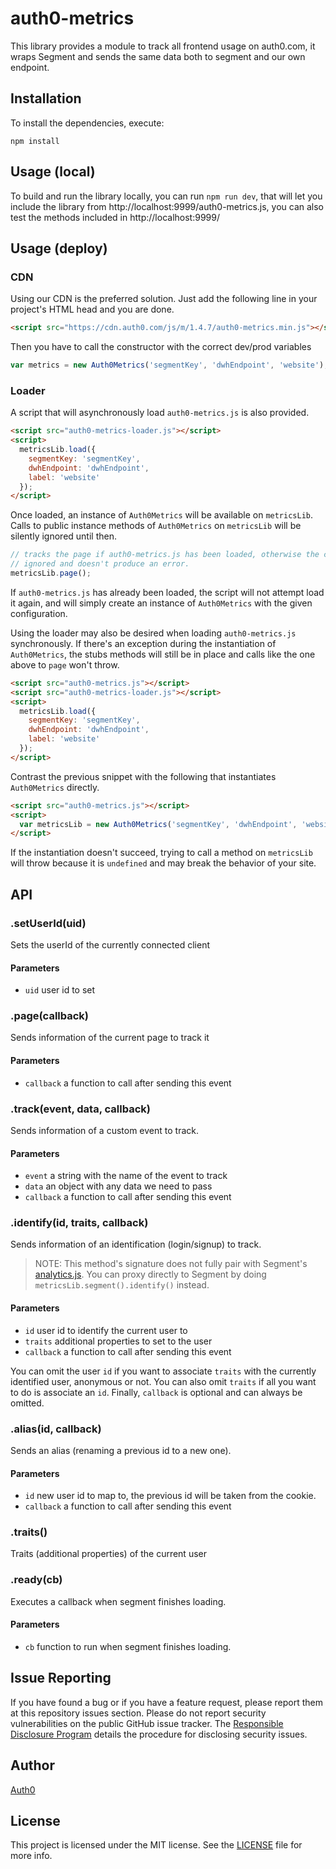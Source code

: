 # auth0-metrics

This library provides a module to track all frontend usage on auth0.com, it wraps Segment and sends the same data both to segment and our own endpoint.

## Installation

To install the dependencies, execute:

`npm install`



## Usage (local)
To build and run the library locally, you can run
`npm run dev`, that will let you include the library from http://localhost:9999/auth0-metrics.js, you can also test the methods included in http://localhost:9999/

## Usage (deploy)

### CDN

Using our CDN is the preferred solution. Just add the following line in your project's HTML head and you are done.

```html
<script src="https://cdn.auth0.com/js/m/1.4.7/auth0-metrics.min.js"></script>
```

Then you have to call the constructor with the correct dev/prod variables

```javascript
var metrics = new Auth0Metrics('segmentKey', 'dwhEndpoint', 'website');
```

### Loader

A script that will asynchronously load `auth0-metrics.js` is also provided.

```html
<script src="auth0-metrics-loader.js"></script>
<script>
  metricsLib.load({
    segmentKey: 'segmentKey',
    dwhEndpoint: 'dwhEndpoint',
    label: 'website'
  });
</script>
```

Once loaded, an instance of `Auth0Metrics` will be available on `metricsLib`. Calls to public instance methods of `Auth0Metrics` on `metricsLib` will be silently ignored until then.

```js
// tracks the page if auth0-metrics.js has been loaded, otherwise the call is
// ignored and doesn't produce an error.
metricsLib.page();
```

If `auth0-metrics.js` has already been loaded, the script will not attempt load it again, and will simply create an instance of `Auth0Metrics` with the given configuration.

Using the loader may also be desired when loading `auth0-metrics.js` synchronously. If there's an exception during the instantiation of `Auth0Metrics`, the stubs methods will still be in place and calls like the one above to `page` won't throw.

```html
<script src="auth0-metrics.js"></script>
<script src="auth0-metrics-loader.js"></script>
<script>
  metricsLib.load({
    segmentKey: 'segmentKey',
    dwhEndpoint: 'dwhEndpoint',
    label: 'website'
  });
</script>
```

Contrast the previous snippet with the following that instantiates `Auth0Metrics` directly.

```html
<script src="auth0-metrics.js"></script>
<script>
  var metricsLib = new Auth0Metrics('segmentKey', 'dwhEndpoint', 'website');
</script>
```

If the instantiation doesn't succeed, trying to call a method on `metricsLib` will throw because it is `undefined` and may break the behavior of your site.

## API


### .setUserId(uid)
Sets the userId of the currently connected client
#### Parameters
* `uid` user id to set

### .page(callback)
Sends information of the current page to track it
#### Parameters
* `callback` a function to call after sending this event

### .track(event, data, callback)
Sends information of a custom event to track.
#### Parameters
* `event` a string with the name of the event to track
* `data` an object with any data we need to pass
* `callback` a function to call after sending this event

### .identify(id, traits, callback)
Sends information of an identification (login/signup) to track.
> NOTE: This method's signature does not fully pair with Segment's [analytics.js](https://segment.com/docs/libraries/analytics.js/#identify). You can proxy directly to Segment by doing `metricsLib.segment().identify()` instead.

#### Parameters
* `id` user id to identify the current user to
* `traits` additional properties to set to the user
* `callback` a function to call after sending this event

You can omit the user `id` if you want to associate `traits` with the currently identified user, anonymous or not. You can also omit `traits` if all you want to do is associate an `id`. Finally, `callback` is optional and can always be omitted.

### .alias(id, callback)
Sends an alias (renaming a previous id to a new one).
#### Parameters
* `id` new user id to map to, the previous id will be taken from the cookie.
* `callback` a function to call after sending this event

### .traits()
Traits (additional properties) of the current user

### .ready(cb)
Executes a callback when segment finishes loading.
#### Parameters
* `cb` function to run when segment finishes loading.

## Issue Reporting

If you have found a bug or if you have a feature request, please report them at this repository issues section. Please do not report security vulnerabilities on the public GitHub issue tracker. The [Responsible Disclosure Program](https://auth0.com/whitehat) details the procedure for disclosing security issues.

## Author

[Auth0](auth0.com)

## License

This project is licensed under the MIT license. See the [LICENSE](LICENSE) file for more info.
